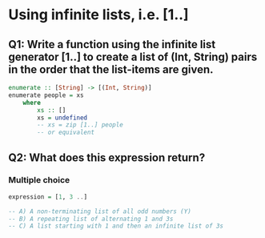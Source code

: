 # Using infinite lists, i.e. [1..]

## Q1: Write a function using the infinite list generator [1..] to create a list of  (Int, String) pairs in the order that the list-items are given.

```haskell
enumerate :: [String] -> [(Int, String)]
enumerate people = xs 
    where 
        xs :: []
        xs = undefined
        -- xs = zip [1..] people
        -- or equivalent
```

## Q2: What does this expression return?
### Multiple choice

```haskell
expression = [1, 3 ..]

-- A) A non-terminating list of all odd numbers (Y)
-- B) A repeating list of alternating 1 and 3s
-- C) A list starting with 1 and then an infinite list of 3s
```
